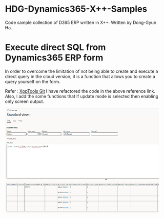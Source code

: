 # HDG-Dynamics365-X++-Samples
Code sample collection of D365 ERP written in X++.
Written by Dong-Gyun Ha.

# Execute direct SQL from Dynamics365 ERP form

In order to overcome the limitation of not being able to create and execute a direct query in the cloud version, it is a function that allows you to create a query yourself on the form.

Refer : [XppTools Git](https://github.com/TrudAX/XppTools/tree/master/DEVTools/DEVSQLExecute)
I have refactored the code in the above reference link. Also, I add the some functions that if update mode is selected then enabling only screen output.

![Execute direct SQL](img/ExecuteDirectQuerySample.png)